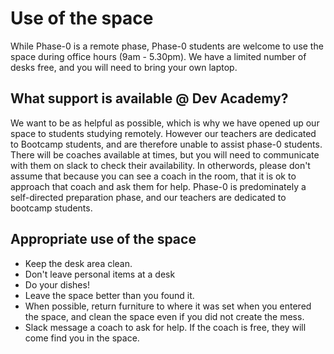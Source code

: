 # Use of the space

While Phase-0 is a remote phase, Phase-0 students are welcome to use the space during office hours (9am - 5.30pm). We have a limited number of desks free, and you will need to bring your own laptop. 

## What support is available @ Dev Academy?

We want to be as helpful as possible, which is why we have opened up our space to students studying remotely. However our teachers are dedicated to Bootcamp students, and are therefore unable to assist phase-0 students. There will be coaches available at times, but you will need to communicate with them on slack to check their availability. In otherwords, please don't assume that because you can see a coach in the room, that it is ok to approach that coach and ask them for help. Phase-0 is predominately a self-directed preparation phase, and our teachers are dedicated to bootcamp students. 

## Appropriate use of the space
- Keep the desk area clean.
- Don't leave personal items at a desk
- Do your dishes!
- Leave the space better than you found it.
- When possible, return furniture to where it was set when you entered the space, and clean the space even if you did not create the mess.
- Slack message a coach to ask for help. If the coach is free, they will come find you in the space. 
